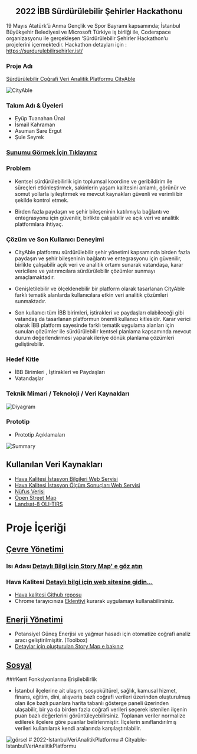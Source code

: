 <h2 align="center"><span><strong>2022 İBB Sürdürülebilir Şehirler Hackathonu</strong></span></h2>

19 Mayıs Atatürk’ü Anma Gençlik ve Spor Bayramı kapsamında; İstanbul Büyükşehir Belediyesi ve Microsoft Türkiye iş birliği ile, Coderspace organizasyonu ile gerçekleşen ‘Sürdürülebilir Şehirler Hackathon’u projelerini içermektedir. Hackathon detayları için : https://surdurulebilirsehirler.ist/

### Proje Adı
[Sürdürülebilir Coğrafi Veri Analitik Platformu CityAble](https://experience.arcgis.com/experience/52ef13be4b58470ab99845c05d2da1aa/?draft=true&views=View-18%2CView-4%2CView-6)

<img src="https://github.com/IBB-Surdurulebilir-Sehirler/2022-IstanbulVeriAnalitikPlatformu/blob/d9422678a02a728c971716edf79d0877635d07f0/cityable_logo.png " alt="CityAble"/>


### Takım Adı & Üyeleri
- Eyüp Tuanahan Ünal
- İsmail Kahraman
- Asuman Sare Ergut
- Şule Seyrek

### [Sunumu Görmek İçin Tıklayınız](https://gtu-my.sharepoint.com/:p:/g/personal/a_ergut2019_gtu_edu_tr/EQM0KVHO6JxNgBed2UrDC0kBcOS77FI7X9kYYB3_PU4ygg?rtime=Eb4nmr002kg)

### Problem
- Kentsel sürdürülebilirlik için toplumsal koordine ve geribildirim ile süreçleri etkinleştirmek, sakinlerin yaşam kalitesini anlamlı, görünür ve somut yollarla iyileştirmek ve mevcut kaynakları güvenli ve verimli bir şekilde kontrol etmek.


- Birden fazla paydaşın ve şehir bileşeninin katılımıyla bağlantı ve entegrasyonu için güvenilir, birlikte çalışabilir ve açık veri ve analitik platformlara ihtiyaç.


### Çözüm ve Son Kullanıcı Deneyimi
- CityAble platformu sürdürülebilir şehir yönetimi kapsamında birden fazla paydaşın ve şehir bileşeninin bağlantı ve entegrasyonu için güvenilir, birlikte çalışabilir açık veri ve analitik ortamı sunarak vatandaşa, karar vericilere ve yatırımcılara sürdürülebilir çözümler sunmayı amaçlamaktadır.

- Genişletilebilir ve ölçeklenebilir bir platform olarak tasarlanan CityAble farklı tematik alanlarda kullanıcılara etkin veri analitik çözümleri sunmaktadır.

- Son kullanıcı tüm İBB birimleri, iştirakleri ve paydaşları olabileceği gibi vatandaş da tasarlanan platformun önemli kullanıcı kitlesidir. Karar verici olarak İBB platform sayesinde farklı tematik uygulama alanları için sunulan çözümler ile sürdürülebilir kentsel planlama kapsamında mevcut durum değerlendirmesi yaparak ileriye dönük planlama çözümleri geliştirebilir.


### Hedef Kitle
- İBB Birimleri , İştirakleri ve Paydaşları 
- Vatandaşlar

### Teknik Mimari / Teknoloji / Veri Kaynakları
<img src="https://github.com/IBB-Surdurulebilir-Sehirler/2022-IstanbulVeriAnalitikPlatformu/blob/13657fe32b991c5d488b9a39b07a33d55eabcb05/Diyagramm.png" alt="Diyagram"/>

### Prototip
- Prototip Açıklamaları
<img src="https://github.com/IBB-Surdurulebilir-Sehirler/2022-IstanbulVeriAnalitikPlatformu/blob/929e68d878828265bd79edbaead588f5c5ec19ce/Project%20Summary.png" alt="Summary"/>


## Kullanılan Veri Kaynakları
- [Hava Kalitesi İstasyon Bilgileri Web Servisi](https://data.ibb.gov.tr/dataset/hava-kalitesi-istasyon-bilgileri-web-servisi)
- [Hava Kalitesi İstasyon Ölçüm Sonuçları Web Servisi](https://data.ibb.gov.tr/dataset/hava-kalitesi-istasyon-olcum-sonuclari-web-servisi)
- [Nüfus Verisi](https://biruni.tuik.gov.tr/medas/?locale=tr)
- [Open Street Map](https://www.openstreetmap.org/#map=5/32.138/46.362)
- [Landsat-8 OLI-TIRS](https://earthexplorer.usgs.gov/)

# Proje İçeriği

## [Çevre Yönetimi](https://experience.arcgis.com/experience/ddce7c27b69b4accb66c6e9bbd7a43ce/page/%C3%87EVRE/?views=View-20%2CView-18%2CView-6)
### Isı Adası [Detaylı Bilgi için Story Map' e göz atın](https://storymaps.arcgis.com/stories/1974a1596c274e578971868829086634)
### Hava Kalitesi [Detaylı bilgi için web sitesine gidin...](http://cityable.cf/)
- [Hava kalitesi Github reposu](https://github.com/IBB-Surdurulebilir-Sehirler/2022-IstanbulVeriAnalitikPlatformu/tree/main/Air-Quality-Dashboard-for-ibb)
- Chrome tarayıcınıza [Eklentiyi](https://chrome.google.com/webstore/detail/allow-cors-access-control/lhobafahddgcelffkeicbaginigeejlf) kurarak uygulamayı kullanabilirsiniz.
## [Enerji Yönetimi](https://experience.arcgis.com/experience/ddce7c27b69b4accb66c6e9bbd7a43ce/page/ENERJ%C4%B0/?views=View-18%2CView-4%2CView-7)
- Potansiyel Güneş Enerjisi ve yağmur hasadı için otomatize coğrafi analiz aracı geliştirilmişitir. (Toolbox)
- [Detaylar için oluşturulan Story Map e bakınız](https://storymaps.arcgis.com/stories/76f6702446204a4e988630227d138cb0)
## [Sosyal](https://experience.arcgis.com/experience/ddce7c27b69b4accb66c6e9bbd7a43ce/page/SOSYAL/?views=View-19%2CView-4%2CView-7)
###Kent Fonksiyonlarına Erişilebilirlik
- İstanbul ilçelerine ait ulaşım, sosyokültürel, sağlık, kamusal hizmet, finans, eğitim, dini, alışveriş bazlı coğrafi verileri üzerinden oluşturulmuş olan ilçe bazlı puanlara harita tabanlı gösterge paneli üzerinden ulaşabilir, bir ya da birden fazla coğrafi verileri seçerek istenilen ilçenin puan bazlı değerlerini görüntüleyebilirsiniz.
Toplanan veriler normalize edilerek ilçelere göre puanlar belirlenmiştir. İlçelerin sınıflandırılmış verileri kullanılarak kendi aralarında karşılaştırılabilir.
<img src="https://github.com/IBB-Surdurulebilir-Sehirler/2022-IstanbulVeriAnalitikPlatformu/blob/13749809846e2bb383398403a5ed1736ad92ac51/sosyal_puan.jpg" alt="görsel">
# 2022-IstanbulVeriAnalitikPlatformu
# Cityable-IstanbulVeriAnalitikPlatformu
